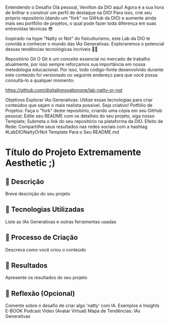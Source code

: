 Entendendo o Desafio
Olá pessoal, Venilton da DIO aqui! Agora é a sua hora de brilhar e construir um perfil de destaque na DIO! Para isso, crie seu próprio repositório (dando um "fork" no GitHub da DIO) e aumente ainda mais seu portfólio de projetos, o qual pode fazer toda diferença em suas entrevistas técnicas 😎

Inspirado na hype "Natty or Not" do fisiculturismo, este Lab da DIO te convida a conhecer o mundo das IAs Generativas. Exploraremos o potencial dessas tendências tecnológicas incríveis 💪🤓

Repositório Git
O Git é um conceito essencial no mercado de trabalho atualmente, por isso sempre reforçamos sua importância em nossa metodologia educacional. Por isso, todo código-fonte desenvolvido durante este conteúdo foi versionado no seguinte endereço para que você possa consultá-lo a qualquer momento:

https://github.com/digitalinnovationone/lab-natty-or-not

Objetivos
Explorar IAs Generativas: Utilize essas tecnologias para criar conteúdos que sejam o mais realista possível. Seja criativo!
Potfólio de Projetos:
Faça o "fork" deste repositório, criando uma cópia em seu GitHub pessoal;
Edite seu README com os detalhes do seu projeto, siga nosso Template;
Submeta o link do seu repositório na plataforma da DIO.
Efeito de Rede: Compartilhe seus resultados nas redes sociais com a hashtag #LabDIONattyOrNot
Template Para o Seu README.md
# Título do Projeto Extremamente Aesthetic ;)

## 📒 Descrição
Breve descrição do seu projeto

## 🤖 Tecnologias Utilizadas
Liste as IAs Generativas e outras ferramentas usadas

## 🧐 Processo de Criação
Descreva como você criou o conteúdo

## 🚀 Resultados
Apresente os resultados do seu projeto

## 💭 Reflexão (Opcional)
Comente sobre o desafio de criar algo 'natty' com IA.
Exemplos e Insights
E-BOOK
Podcast
Vídeo (Avatar Virtual)
Mapa de Tendências: IAs Generativas
